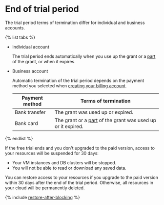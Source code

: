 # End of trial period


The trial period terms of termination differ for individual and business accounts.

{% list tabs %}

- Individual account

   The trial period ends automatically when you use up the grant or a [part](../../usage-grant.md) of the grant, or when it expires.

- Business account

   Automatic termination of the trial period depends on the payment method you selected when [creating your billing account](../../../billing/quickstart/index.md).

   | Payment method | Terms of termination |
   ----- | -----
   | Bank transfer | The grant was used up or expired. |
   | Bank card | The grant or a [part](../../usage-grant.md) of the grant was used up or it expired. |

{% endlist %}



If the free trial ends and you don't upgraded to the paid version, access to your resources will be suspended for 30 days:
* Your VM instances and DB clusters will be stopped.
* You will not be able to read or download any saved data.

You can restore access to your resources if you upgrade to the paid version within 30 days after the end of the trial period. Otherwise, all resources in your cloud will be permanently deleted.

{% include [restore-after-blocking](../../../_includes/restore-after-blocking.md) %}
